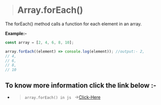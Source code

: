> # Array.forEach()

The forEach() method calls a function for each element in an array.

**Example:-**

```javascript
const array = [2, 4, 6, 8, 10];

array.forEach((element) => console.log(element)); //output:- 2,
// 4,
// 6,
// 8,
// 10
```

## To know more information click the link below :-

* > `array.forEach() in js ` &#8594;[Click-Here](../js/forEach.js)
